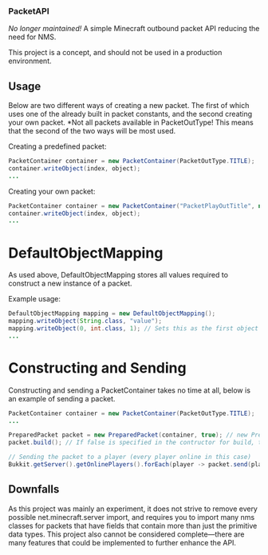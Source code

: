 ### PacketAPI
*No longer maintained!*
A simple Minecraft outbound packet API reducing the need for NMS.

This project is a concept, and should not be used in a production environment.

## Usage
Below are two different ways of creating a new packet. The first of which uses one of the already built in
packet constants, and the second creating your own packet. 
*Not all packets available in PacketOutType! This means that the second of the two ways will be most used.

Creating a predefined packet:
```java
PacketContainer container = new PacketContainer(PacketOutType.TITLE);
container.writeObject(index, object);
...
```

Creating your own packet:
```java
PacketContainer container = new PacketContainer("PacketPlayOutTitle", new DefaultObjectMapping());
container.writeObject(index, object);
...
```

# DefaultObjectMapping
As used above, DefaultObjectMapping stores all values required to construct a new instance of a packet.

Example usage:
```java
DefaultObjectMapping mapping = new DefaultObjectMapping();
mapping.writeObject(String.class, "value");
mapping.writeObject(0, int.class, 1); // Sets this as the first object in the constructor
...
```

# Constructing and Sending
Constructing and sending a PacketContainer takes no time at all, below is an example of sending a packet.
```java
PacketContainer container = new PacketContainer(PacketOutType.TITLE);
...

PreparedPacket packet = new PreparedPacket(container, true); // new PreparedPacket(container) can be used as an alternative if build = true
packet.build(); // If false is specified in the contructor for build, this method needs to be called

// Sending the packet to a player (every player online in this case)
Bukkit.getServer().getOnlinePlayers().forEach(player -> packet.send(player));
```

## Downfalls
As this project was mainly an experiment, it does not strive to remove every possible net.minecraft.server import,
and requires you to import many nms classes for packets that have fields that contain more than just the primitive
data types. This project also cannot be considered complete—there are many features that could be implemented to further
enhance the API.
